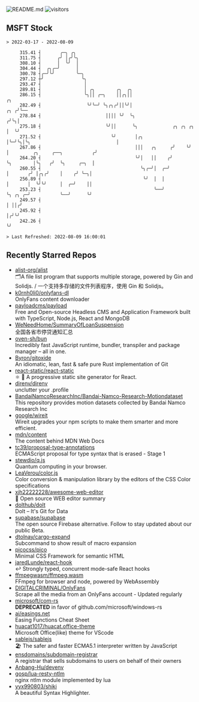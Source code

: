 ![README.md](https://github.com/Gerhut/Gerhut/workflows/README.md/badge.svg)
![visitors](https://visitors.vercel.app/Gerhut/Gerhut?token=8cf69d1f6813d272ef062726b6070c9be4ff72038cfe5a7ded7384a8da65d866)

## MSFT Stock

```
> 2022-03-17 - 2022-08-09

     315.41 ┤       ╭─╮ ╭╮                                                                                       
     311.75 ┤      ╭╯ │╭╯╰╮                                                                                      
     308.10 ┤      │  ╰╯  │                                                                                      
     304.44 ┤  ╭╮╭─╯      │                                                                                      
     300.78 ┤╭─╯╰╯        ╰─╮                                                                                    
     297.12 ┼╯              ╰╮                                                                                   
     293.47 ┤                │                                                                                   
     289.81 ┤                │ ╭╮        ╭╮  ╭╮                                                                  
     286.15 ┤                ╰╮││ ╭─╮    ││╭╮││                                                             ╭╮   
     282.49 ┤                 ╰╯╰─╯ ╰╮╭╮╭╯││╰╯│                                                         ╭╮ ╭╯╰── 
     278.84 ┤                        ││││ ╰╯  ╰╮                                                       ╭╯╰╮│     
     275.18 ┤                        ╰╯││      ╰╮             ╭╮ ╭╮ ╭╮                                 │  ╰╯     
     271.52 ┤                          ╰╯       │╭╮           │╰─╯╰╮│╰╮                                │         
     267.86 ┤                                   │││   ╭╮     ╭╯    ╰╯ │         ╭╮     ╭──╮           ╭╯         
     264.20 ┤                                   ╰╯│   ││    ╭╯        ╰╮        │╰╮   ╭╯  ╰╮     ╭─╮  │          
     260.55 ┤                                     ╰╮╭─╯│  ╭─╯          │       ╭╯ │╭╮╭╯    │    ╭╯ ╰─╮│          
     256.89 ┤                                      ╰╯  │  │            │       │  ╰╯╰╯     │  ╭─╯    ││          
     253.23 ┤                                          ╰──╯            ╰╮ ╭╮ ╭─╯           ╰──╯      ╰╯          
     249.57 ┤                                                           │ ││╭╯                                   
     245.92 ┤                                                           │╭╯╰╯                                    
     242.26 ┤                                                           ╰╯                                       

> Last Refreshed: 2022-08-09 16:00:01
```

## Recently Starred Repos

- [alist-org/alist](https://github.com/alist-org/alist)  
  🗂️A file list program that supports multiple storage, powered by Gin and Solidjs. / 一个支持多存储的文件列表程序，使用 Gin 和 Solidjs。
- [k0rnh0li0/onlyfans-dl](https://github.com/k0rnh0li0/onlyfans-dl)  
  OnlyFans content downloader
- [payloadcms/payload](https://github.com/payloadcms/payload)  
  Free and Open-source Headless CMS and Application Framework built with TypeScript, Node.js, React and MongoDB
- [WeNeedHome/SummaryOfLoanSuspension](https://github.com/WeNeedHome/SummaryOfLoanSuspension)  
  全国各省市停贷通知汇总
- [oven-sh/bun](https://github.com/oven-sh/bun)  
  Incredibly fast JavaScript runtime, bundler, transpiler and package manager – all in one.
- [Byron/gitoxide](https://github.com/Byron/gitoxide)  
  An idiomatic, lean, fast & safe pure Rust implementation of Git
- [react-static/react-static](https://github.com/react-static/react-static)  
  ⚛️ 🚀 A progressive static site generator for React.
- [direnv/direnv](https://github.com/direnv/direnv)  
  unclutter your .profile
- [BandaiNamcoResearchInc/Bandai-Namco-Research-Motiondataset](https://github.com/BandaiNamcoResearchInc/Bandai-Namco-Research-Motiondataset)  
  This repository provides motion datasets collected by Bandai Namco Research Inc
- [google/wireit](https://github.com/google/wireit)  
  Wireit upgrades your npm scripts to make them smarter and more efficient.
- [mdn/content](https://github.com/mdn/content)  
  The content behind MDN Web Docs
- [tc39/proposal-type-annotations](https://github.com/tc39/proposal-type-annotations)  
  ECMAScript proposal for type syntax that is erased - Stage 1
- [stewdio/q.js](https://github.com/stewdio/q.js)  
  Quantum computing in your browser.
- [LeaVerou/color.js](https://github.com/LeaVerou/color.js)  
  Color conversion & manipulation library by the editors of the CSS Color specifications
- [xjh22222228/awesome-web-editor](https://github.com/xjh22222228/awesome-web-editor)  
  🔨  Open source WEB editor summary
- [dolthub/dolt](https://github.com/dolthub/dolt)  
  Dolt – It's Git for Data
- [supabase/supabase](https://github.com/supabase/supabase)  
  The open source Firebase alternative. Follow to stay updated about our public Beta.
- [dtolnay/cargo-expand](https://github.com/dtolnay/cargo-expand)  
  Subcommand to show result of macro expansion
- [picocss/pico](https://github.com/picocss/pico)  
  Minimal CSS Framework for semantic HTML
- [jaredLunde/react-hook](https://github.com/jaredLunde/react-hook)  
  ↩ Strongly typed, concurrent mode-safe React hooks
- [ffmpegwasm/ffmpeg.wasm](https://github.com/ffmpegwasm/ffmpeg.wasm)  
  FFmpeg for browser and node, powered by WebAssembly
- [DIGITALCRIMINAL/OnlyFans](https://github.com/DIGITALCRIMINAL/OnlyFans)  
  Scrape all the media from an OnlyFans account - Updated regularly
- [microsoft/com-rs](https://github.com/microsoft/com-rs)  
  **DEPRECATED** in favor of github.com/microsoft/windows-rs
- [ai/easings.net](https://github.com/ai/easings.net)  
  Easing Functions Cheat Sheet
- [huacat1017/huacat.office-theme](https://github.com/huacat1017/huacat.office-theme)  
  Microsoft Office(like) theme for VScode
- [sablejs/sablejs](https://github.com/sablejs/sablejs)  
  🏖️ The safer and faster ECMA5.1 interpreter written by JavaScript
- [ensdomains/subdomain-registrar](https://github.com/ensdomains/subdomain-registrar)  
  A registrar that sells subdomains to users on behalf of their owners
- [Anbang-Hu/devenv](https://github.com/Anbang-Hu/devenv)  
- [gosp/lua-resty-ntlm](https://github.com/gosp/lua-resty-ntlm)  
  nginx ntlm module implemented by lua
- [yyx990803/shiki](https://github.com/yyx990803/shiki)  
  A beautiful Syntax Highlighter.
